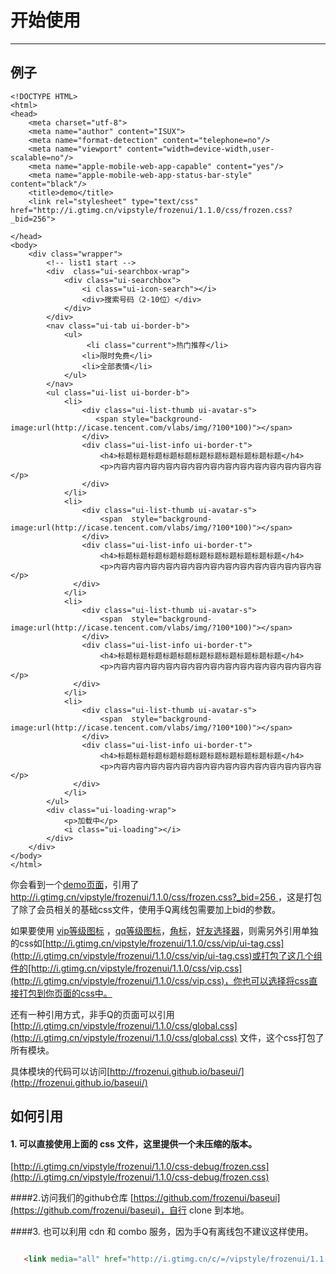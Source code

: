 # 开始使用

---

## 例子


<style>
.nico-iframe iframe{height: 400px;}
</style>

````iframe
<!DOCTYPE HTML>
<html>
<head>
	<meta charset="utf-8">
	<meta name="author" content="ISUX">
	<meta name="format-detection" content="telephone=no"/>
	<meta name="viewport" content="width=device-width,user-scalable=no"/>
	<meta name="apple-mobile-web-app-capable" content="yes"/>
	<meta name="apple-mobile-web-app-status-bar-style" content="black"/>
	<title>demo</title>
	<link rel="stylesheet" type="text/css" href="http://i.gtimg.cn/vipstyle/frozenui/1.1.0/css/frozen.css?_bid=256">
	
</head>
<body>
	<div class="wrapper">
		<!-- list1 start -->
		<div  class="ui-searchbox-wrap">
		    <div class="ui-searchbox">
		        <i class="ui-icon-search"></i>
		        <div>搜索号码（2-10位）</div>
		    </div>
		</div>
		<nav class="ui-tab ui-border-b">
		    <ul>
		         <li class="current">热门推荐</li>
		        <li>限时免费</li>
		        <li>全部表情</li>
		    </ul>
		</nav>
		<ul class="ui-list ui-border-b">  
		    <li>
		        <div class="ui-list-thumb ui-avatar-s">
		           <span style="background-image:url(http://icase.tencent.com/vlabs/img/?100*100)"></span>
		        </div>
		        <div class="ui-list-info ui-border-t">
		            <h4>标题标题标题标题标题标题标题标题标题标题标题</h4>
		            <p>内容内容内容内容内容内容内容内容内容内容内容内容内容内容</p>
		        </div>
		    </li>
		    <li>
		        <div class="ui-list-thumb ui-avatar-s">
		            <span  style="background-image:url(http://icase.tencent.com/vlabs/img/?100*100)"></span>
		        </div>
		        <div class="ui-list-info ui-border-t">
		            <h4>标题标题标题标题标题标题标题标题标题标题标题</h4>
		            <p>内容内容内容内容内容内容内容内容内容内容内容内容内容内容</p>
		      </div>
		    </li>
		    <li>
		        <div class="ui-list-thumb ui-avatar-s">
		            <span  style="background-image:url(http://icase.tencent.com/vlabs/img/?100*100)"></span>
		        </div>
		        <div class="ui-list-info ui-border-t">
		            <h4>标题标题标题标题标题标题标题标题标题标题标题</h4>
		            <p>内容内容内容内容内容内容内容内容内容内容内容内容内容内容</p>
		      </div>
		    </li>
		    <li>
		        <div class="ui-list-thumb ui-avatar-s">
		            <span  style="background-image:url(http://icase.tencent.com/vlabs/img/?100*100)"></span>
		        </div>
		        <div class="ui-list-info ui-border-t">
		            <h4>标题标题标题标题标题标题标题标题标题标题标题</h4>
		            <p>内容内容内容内容内容内容内容内容内容内容内容内容内容内容</p>
		      </div>
		    </li>
		</ul>
		<div class="ui-loading-wrap">
		    <p>加载中</p>
		    <i class="ui-loading"></i>
		</div>
	</div>
</body>
</html>
````

你会看到一个[demo页面](http://frozenui.github.io/test/demo.html)，引用了[http://i.gtimg.cn/vipstyle/frozenui/1.1.0/css/frozen.css?_bid=256 
](http://i.gtimg.cn/vipstyle/frozenui/1.1.0/css/frozen.css?_bid=256 
)，这是打包了除了会员相关的基础css文件，使用手Q离线包需要加上bid的参数。


如果要使用 [vip等级图标](http://frozenui.github.io/baseui/ui-icon-viplevel) ，[qq等级图标](http://frozenui.github.io/baseui/ui-icon-qqlevel)，[角标](http://frozenui.github.io/baseui/ui-tag)，[好友选择器](http://frozenui.github.io/baseui/ui-select-user)，则需另外引用单独的css如[http://i.gtimg.cn/vipstyle/frozenui/1.1.0/css/vip/ui-tag.css](http://i.gtimg.cn/vipstyle/frozenui/1.1.0/css/vip/ui-tag.css)或打包了这几个组件的[http://i.gtimg.cn/vipstyle/frozenui/1.1.0/css/vip.css](http://i.gtimg.cn/vipstyle/frozenui/1.1.0/css/vip.css)，你也可以选择将css直接打包到你页面的css中。



还有一种引用方式，非手Q的页面可以引用[http://i.gtimg.cn/vipstyle/frozenui/1.1.0/css/global.css](http://i.gtimg.cn/vipstyle/frozenui/1.1.0/css/global.css) 文件，这个css打包了所有模块。

具体模块的代码可以访问[http://frozenui.github.io/baseui/](http://frozenui.github.io/baseui/)


## 如何引用


#### 1. 可以直接使用上面的 css 文件，这里提供一个未压缩的版本。

   [http://i.gtimg.cn/vipstyle/frozenui/1.1.0/css-debug/frozen.css](http://i.gtimg.cn/vipstyle/frozenui/1.1.0/css-debug/frozen.css)

####2.访问我们的github仓库
 [https://github.com/frozenui/baseui](https://github.com/frozenui/baseui)，自行 clone 到本地。


####3. 也可以利用 cdn 和 combo 服务，因为手Q有离线包不建议这样使用。

 ```html
 
    <link media="all" href="http://i.gtimg.cn/c/=/vipstyle/frozenui/1.1.0/css/basic/reset.css,/vipstyle/frozenui/1.1.0/css/basic/ui-notice.css" rel="stylesheet">
    
 ```



